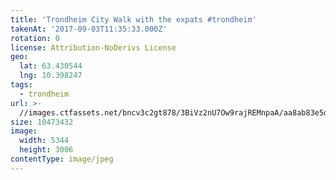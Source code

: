 ```yaml
---
title: 'Trondheim City Walk with the expats #trondheim'
takenAt: '2017-09-03T11:35:33.000Z'
rotation: 0
license: Attribution-NoDerivs License
geo:
  lat: 63.430544
  lng: 10.398247
tags:
  - trondheim
url: >-
  //images.ctfassets.net/bncv3c2gt878/3BiVz2nU7Ow9rajREMnpaA/aa8ab83e5d127d2a88ece10bee45d7be/trondheim-city-walk-with-the-expats-trondheim_36837582982_o
size: 10473432
image:
  width: 5344
  height: 3006
contentType: image/jpeg
---
```


